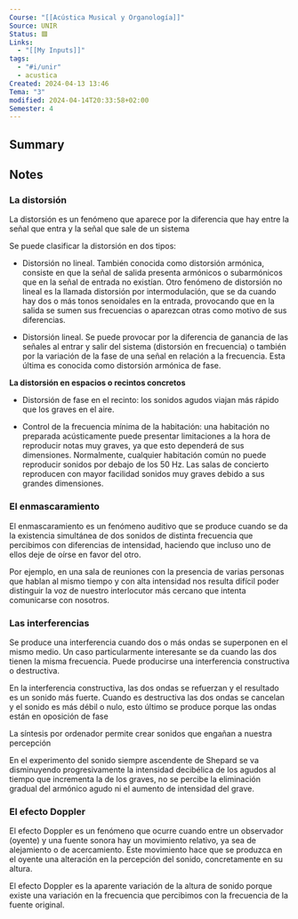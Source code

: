 ```yaml
---
Course: "[[Acústica Musical y Organología]]"
Source: UNIR
Status: 🟥
Links:
  - "[[My Inputs]]"
tags:
  - "#i/unir"
  - acustica
Created: 2024-04-13 13:46
Tema: "3"
modified: 2024-04-14T20:33:58+02:00
Semester: 4
---
```

## Summary


## Notes

### La distorsión

La distorsión es un fenómeno que aparece por la diferencia que hay entre la señal que entra y la señal que sale de un sistema

Se puede clasificar la distorsión en dos tipos:

- Distorsión no lineal. También conocida como distorsión armónica, consiste en que la señal de salida presenta armónicos o subarmónicos que en la señal de entrada no existían. Otro fenómeno de distorsión no lineal es la llamada distorsión por intermodulación, que se da cuando hay dos o más tonos senoidales en la entrada, provocando que en la salida se sumen sus frecuencias o aparezcan otras como motivo de sus diferencias.
  
- Distorsión lineal. Se puede provocar por la diferencia de ganancia de las señales al entrar y salir del sistema (distorsión en frecuencia) o también por la variación de la fase de una señal en relación a la frecuencia. Esta última es conocida como distorsión armónica de fase.

**La distorsión en espacios o recintos concretos**

- Distorsión de fase en el recinto: los sonidos agudos viajan más rápido que los graves en el aire.
  
- Control de la frecuencia mínima de la habitación: una habitación no preparada acústicamente puede presentar limitaciones a la hora de reproducir notas muy graves, ya que esto dependerá de sus dimensiones. Normalmente, cualquier habitación común no puede reproducir sonidos por debajo de los 50 Hz. Las salas de concierto reproducen con mayor facilidad sonidos muy graves debido a sus grandes dimensiones.

### El enmascaramiento

El enmascaramiento es un fenómeno auditivo que se produce cuando se da la existencia simultánea de dos sonidos de distinta frecuencia que percibimos con diferencias de intensidad, haciendo que incluso uno de ellos deje de oírse en favor del otro.

Por ejemplo, en una sala de reuniones con la presencia de varias personas que hablan al mismo tiempo y con alta intensidad nos resulta difícil poder distinguir la voz de nuestro interlocutor más cercano que intenta comunicarse con nosotros.

### Las interferencias

Se produce una interferencia cuando dos o más ondas se superponen en el mismo medio. Un caso particularmente interesante se da cuando las dos tienen la misma frecuencia. Puede producirse una interferencia constructiva o destructiva.

En la interferencia constructiva, las dos ondas se refuerzan y el resultado es un sonido más fuerte. Cuando es destructiva las dos ondas se cancelan y el sonido es más débil o nulo, esto último se produce porque las ondas están en oposición de fase

La síntesis por ordenador permite crear sonidos que engañan a nuestra percepción

En el experimento del sonido siempre ascendente de Shepard se va disminuyendo progresivamente la intensidad decibélica de los agudos al tiempo que incrementa la de los graves, no se percibe la eliminación gradual del armónico agudo ni el aumento de intensidad del grave.

### El efecto Doppler

El efecto Doppler es un fenómeno que ocurre cuando entre un observador (oyente) y una fuente sonora hay un movimiento relativo, ya sea de alejamiento o de acercamiento. Este movimiento hace que se produzca en el oyente una alteración en la percepción del sonido, concretamente en su altura.

El efecto Doppler es la aparente variación de la altura de sonido porque existe una variación en la frecuencia que percibimos con la frecuencia de la fuente original.














